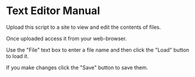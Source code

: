 Text Editor Manual
==================

Upload this script to a site to view and edit the contents of files. 

Once uploaded access it from your web-browser.

Use the "File" text box to enter a file name and then click the "Load" button to load it.

If you make changes click the "Save" button to save them.
